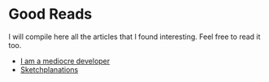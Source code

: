 Good Reads
===

I will compile here all the articles that I found interesting. Feel free to read it too.

- [I am a mediocre developer](https://dev.to/sobolevn/i-am-a-mediocre-developer--30hn)
- [Sketchplanations](https://www.sketchplanations.com/)